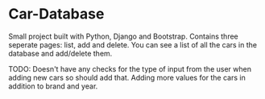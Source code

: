 # Car-Database
Small project built with Python, Django and Bootstrap.
Contains three seperate pages: list, add and delete.
You can see a list of all the cars in the database and add/delete them.

TODO:
Doesn't have any checks for the type of input from the user when adding new cars so should add that.
Adding more values for the cars in addition to brand and year.
